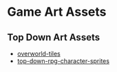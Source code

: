 # Game Art Assets

## Top Down Art Assets

+ [overworld-tiles](https://opengameart.org/content/overworld-tiles-0)
+ [top-down-rpg-character-sprites](https://opengameart.org/content/top-down-rpg-character-sprites)
